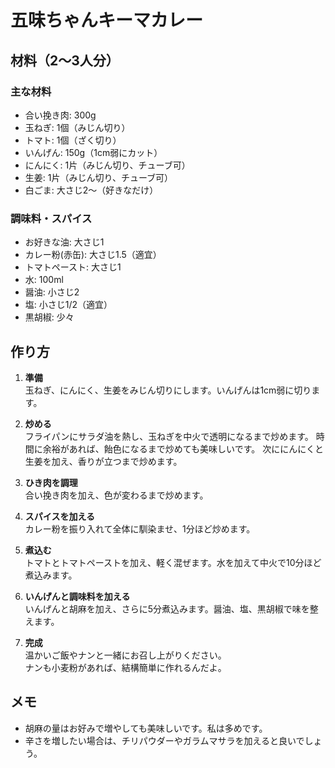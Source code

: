 # 五味ちゃんキーマカレー

## 材料（2〜3人分）

### 主な材料
- 合い挽き肉: 300g
- 玉ねぎ: 1個（みじん切り）
- トマト: 1個（ざく切り）
- いんげん: 150g（1cm弱にカット）
- にんにく: 1片（みじん切り、チューブ可）
- 生姜: 1片（みじん切り、チューブ可）
- 白ごま: 大さじ2〜（好きなだけ）

### 調味料・スパイス
- お好きな油: 大さじ1
- カレー粉(赤缶): 大さじ1.5（適宜）
- トマトペースト: 大さじ1
- 水: 100ml
- 醤油: 小さじ2
- 塩: 小さじ1/2（適宜）
- 黒胡椒: 少々

## 作り方

1. **準備**  
玉ねぎ、にんにく、生姜をみじん切りにします。いんげんは1cm弱に切ります。

2. **炒める**  
フライパンにサラダ油を熱し、玉ねぎを中火で透明になるまで炒めます。
時間に余裕があれば、飴色になるまで炒めても美味しいです。
次ににんにくと生姜を加え、香りが立つまで炒めます。

3. **ひき肉を調理**  
合い挽き肉を加え、色が変わるまで炒めます。

4. **スパイスを加える**  
カレー粉を振り入れて全体に馴染ませ、1分ほど炒めます。

5. **煮込む**  
トマトとトマトペーストを加え、軽く混ぜます。水を加えて中火で10分ほど煮込みます。

6. **いんげんと調味料を加える**  
いんげんと胡麻を加え、さらに5分煮込みます。醤油、塩、黒胡椒で味を整えます。

7. **完成**  
温かいご飯やナンと一緒にお召し上がりください。  
ナンも小麦粉があれば、結構簡単に作れるんだよ。

## メモ
- 胡麻の量はお好みで増やしても美味しいです。私は多めです。
- 辛さを増したい場合は、チリパウダーやガラムマサラを加えると良いでしょう。
